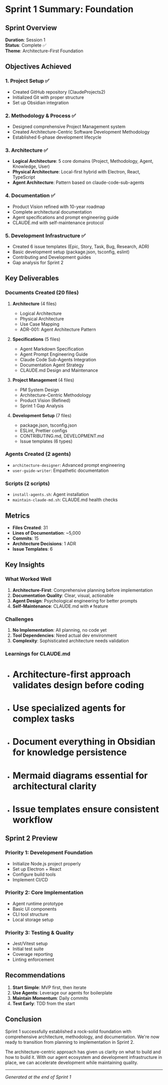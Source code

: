 # Sprint 1 Summary: Foundation

## Sprint Overview
**Duration**: Session 1  
**Status**: Complete ✅  
**Theme**: Architecture-First Foundation

## Objectives Achieved

### 1. Project Setup ✅
- Created GitHub repository (ClaudeProjects2)
- Initialized Git with proper structure
- Set up Obsidian integration

### 2. Methodology & Process ✅
- Designed comprehensive Project Management system
- Created Architecture-Centric Software Development Methodology
- Established 6-phase development lifecycle

### 3. Architecture ✅
- **Logical Architecture**: 5 core domains (Project, Methodology, Agent, Knowledge, User)
- **Physical Architecture**: Local-first hybrid with Electron, React, TypeScript
- **Agent Architecture**: Pattern based on claude-code-sub-agents

### 4. Documentation ✅
- Product Vision refined with 10-year roadmap
- Complete architectural documentation
- Agent specifications and prompt engineering guide
- CLAUDE.md with self-maintenance protocol

### 5. Development Infrastructure ✅
- Created 6 issue templates (Epic, Story, Task, Bug, Research, ADR)
- Basic development setup (package.json, tsconfig, eslint)
- Contributing and Development guides
- Gap analysis for Sprint 2

## Key Deliverables

### Documents Created (20 files)
1. **Architecture** (4 files)
   - Logical Architecture
   - Physical Architecture
   - Use Case Mapping
   - ADR-001: Agent Architecture Pattern

2. **Specifications** (5 files)
   - Agent Markdown Specification
   - Agent Prompt Engineering Guide
   - Claude Code Sub-Agents Integration
   - Documentation Agent Strategy
   - CLAUDE.md Design and Maintenance

3. **Project Management** (4 files)
   - PM System Design
   - Architecture-Centric Methodology
   - Product Vision (Refined)
   - Sprint 1 Gap Analysis

4. **Development Setup** (7 files)
   - package.json, tsconfig.json
   - ESLint, Prettier configs
   - CONTRIBUTING.md, DEVELOPMENT.md
   - Issue templates (6 types)

### Agents Created (2 agents)
- `architecture-designer`: Advanced prompt engineering
- `user-guide-writer`: Empathetic documentation

### Scripts (2 scripts)
- `install-agents.sh`: Agent installation
- `maintain-claude-md.sh`: CLAUDE.md health checks

## Metrics

- **Files Created**: 31
- **Lines of Documentation**: ~5,000
- **Commits**: 15
- **Architecture Decisions**: 1 ADR
- **Issue Templates**: 6

## Key Insights

### What Worked Well
1. **Architecture-First**: Comprehensive planning before implementation
2. **Documentation Quality**: Clear, visual, actionable
3. **Agent Design**: Psychological engineering for better prompts
4. **Self-Maintenance**: CLAUDE.md with `#` feature

### Challenges
1. **No Implementation**: All planning, no code yet
2. **Tool Dependencies**: Need actual dev environment
3. **Complexity**: Sophisticated architecture needs validation

### Learnings for CLAUDE.md
- # Architecture-first approach validates design before coding
- # Use specialized agents for complex tasks
- # Document everything in Obsidian for knowledge persistence
- # Mermaid diagrams essential for architectural clarity
- # Issue templates ensure consistent workflow

## Sprint 2 Preview

### Priority 1: Development Foundation
- Initialize Node.js project properly
- Set up Electron + React
- Configure build tools
- Implement CI/CD

### Priority 2: Core Implementation
- Agent runtime prototype
- Basic UI components
- CLI tool structure
- Local storage setup

### Priority 3: Testing & Quality
- Jest/Vitest setup
- Initial test suite
- Coverage reporting
- Linting enforcement

## Recommendations

1. **Start Simple**: MVP first, then iterate
2. **Use Agents**: Leverage our agents for boilerplate
3. **Maintain Momentum**: Daily commits
4. **Test Early**: TDD from the start

## Conclusion

Sprint 1 successfully established a rock-solid foundation with comprehensive architecture, methodology, and documentation. We're now ready to transition from planning to implementation in Sprint 2.

The architecture-centric approach has given us clarity on what to build and how to build it. With our agent ecosystem and development infrastructure in place, we can accelerate development while maintaining quality.

---
*Generated at the end of Sprint 1*